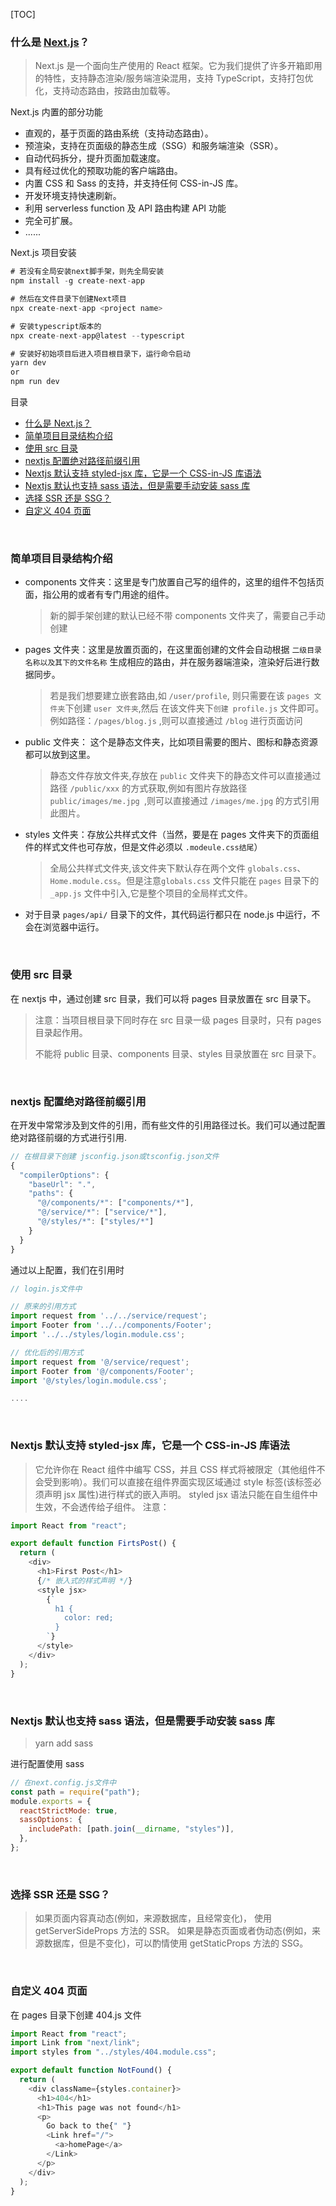 [TOC]

### 什么是 [Next.js](https://www.nextjs.cn/)？

> Next.js 是一个面向生产使用的 React 框架。它为我们提供了许多开箱即用的特性，支持静态渲染/服务端渲染混用，支持 TypeScript，支持打包优化，支持动态路由，按路由加载等。

Next.js 内置的部分功能

- 直观的，基于页面的路由系统（支持动态路由）。
- 预渲染，支持在页面级的静态生成（SSG）和服务端渲染（SSR）。
- 自动代码拆分，提升页面加载速度。
- 具有经过优化的预取功能的客户端路由。
- 内置 CSS 和 Sass 的支持，并支持任何 CSS-in-JS 库。
- 开发环境支持快速刷新。
- 利用 serverless function 及 API 路由构建 API 功能
- 完全可扩展。
- ......

Next.js 项目安装

```js
# 若没有全局安装next脚手架，则先全局安装
npm install -g create-next-app

# 然后在文件目录下创建Next项目
npx create-next-app <project name>

# 安装typescript版本的
npx create-next-app@latest --typescript

# 安装好初始项目后进入项目根目录下，运行命令启动
yarn dev
or
npm run dev
```

目录

- [什么是 Next.js？](#什么是-nextjs)
- [简单项目目录结构介绍](#简单项目目录结构介绍)
- [使用 src 目录](#使用-src-目录)
- [nextjs 配置绝对路径前缀引用](#nextjs-配置绝对路径前缀引用)
- [Nextjs 默认支持 styled-jsx 库，它是一个 CSS-in-JS 库语法](#nextjs-默认支持-styled-jsx-库它是一个-css-in-js-库语法)
- [Nextjs 默认也支持 sass 语法，但是需要手动安装 sass 库](#nextjs-默认也支持-sass-语法但是需要手动安装-sass-库)
- [选择 SSR 还是 SSG？](#选择-ssr-还是-ssg)
- [自定义 404 页面](#自定义-404-页面)

&nbsp;

### 简单项目目录结构介绍

- components 文件夹：这里是专门放置自己写的组件的，这里的组件不包括页面，指公用的或者有专门用途的组件。

  > 新的脚手架创建的默认已经不带 components 文件夹了，需要自己手动创建

- pages 文件夹：这里是放置页面的，在这里面创建的文件会自动根据 `二级目录名称以及其下的文件名称` 生成相应的路由，并在服务器端渲染，渲染好后进行数据同步。

  > 若是我们想要建立嵌套路由,如 `/user/profile`, 则只需要在该 `pages 文件夹`下创建 `user 文件夹`,然后 在该文件夹下`创建 profile.js` 文件即可。例如路径：`/pages/blog.js` ,则可以直接通过 `/blog` 进行页面访问

- public 文件夹： 这个是静态文件夹，比如项目需要的图片、图标和静态资源都可以放到这里。

  > 静态文件存放文件夹,存放在 `public` 文件夹下的静态文件可以直接通过路径 `/public/xxx` 的方式获取,例如有图片存放路径 `public/images/me.jpg `,则可以直接通过 `/images/me.jpg` 的方式引用此图片。

- styles 文件夹：存放公共样式文件（当然，要是在 pages 文件夹下的页面组件的样式文件也可存放，但是文件必须以 `.modeule.css结尾`）

  > 全局公共样式文件夹,该文件夹下默认存在两个文件 `globals.css`、`Home.module.css`。但是注意`globals.css` 文件只能在 `pages` 目录下的`_app.js` 文件中引入,它是整个项目的全局样式文件。

- 对于目录 `pages/api/` 目录下的文件，其代码运行都只在 node.js 中运行，不会在浏览器中运行。

&nbsp;

### 使用 src 目录

在 nextjs 中，通过创建 src 目录，我们可以将 pages 目录放置在 src 目录下。

> 注意：当项目根目录下同时存在 src 目录一级 pages 目录时，只有 pages 目录起作用。
>
> 不能将 public 目录、components 目录、styles 目录放置在 src 目录下。

&nbsp;

### nextjs 配置绝对路径前缀引用

在开发中常常涉及到文件的引用，而有些文件的引用路径过长。我们可以通过配置绝对路径前缀的方式进行引用.

```js
// 在根目录下创建 jsconfig.json或tsconfig.json文件
{
  "compilerOptions": {
    "baseUrl": ".",
    "paths": {
      "@/components/*": ["components/*"],
      "@/service/*": ["service/*"],
      "@/styles/*": ["styles/*"]
    }
  }
}

```

通过以上配置，我们在引用时

```js
// login.js文件中

// 原来的引用方式
import request from '../../service/request';
import Footer from '../../components/Footer';
import '../../styles/login.module.css';

// 优化后的引用方式
import request from '@/service/request';
import Footer from '@/components/Footer';
import '@/styles/login.module.css';

....
```

&nbsp;

### Nextjs 默认支持 styled-jsx 库，它是一个 CSS-in-JS 库语法

> 它允许你在 React 组件中编写 CSS，并且 CSS 样式将被限定（其他组件不会受到影响）。我们可以直接在组件界面实现区域通过 style 标签(该标签必须声明 jsx 属性)进行样式的嵌入声明。
> styled jsx 语法只能在自生组件中生效，不会透传给子组件。
> 注意：

```js
import React from "react";

export default function FirtsPost() {
  return (
    <div>
      <h1>First Post</h1>
      {/* 嵌入式的样式声明 */}
      <style jsx>
        {`
          h1 {
            color: red;
          }
        `}
      </style>
    </div>
  );
}
```

&nbsp;

### Nextjs 默认也支持 sass 语法，但是需要手动安装 sass 库

> yarn add sass

进行配置使用 sass

```js
// 在next.config.js文件中
const path = require("path");
module.exports = {
  reactStrictMode: true,
  sassOptions: {
    includePath: [path.join(__dirname, "styles")],
  },
};
```

&nbsp;

### 选择 SSR 还是 SSG？

> 如果页面内容真动态(例如，来源数据库，且经常变化)， 使用 getServerSideProps 方法的 SSR。
> 如果是静态页面或者伪动态(例如，来源数据库，但是不变化)，可以酌情使用 getStaticProps 方法的 SSG。

&nbsp;

### 自定义 404 页面

在 pages 目录下创建 404.js 文件

```js
import React from "react";
import Link from "next/link";
import styles from "../styles/404.module.css";

export default function NotFound() {
  return (
    <div className={styles.container}>
      <h1>404</h1>
      <h1>This page was not found</h1>
      <p>
        Go back to the{" "}
        <Link href="/">
          <a>homePage</a>
        </Link>
      </p>
    </div>
  );
}
```

